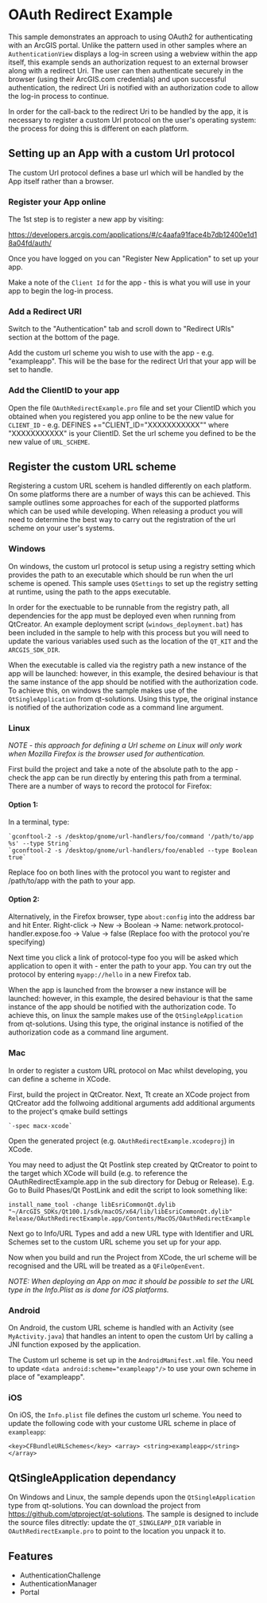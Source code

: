 # OAuth Redirect Example

This sample demonstrates an approach to using OAuth2 for authenticating with an ArcGIS portal.
Unlike the pattern used in other samples where an `AuthenticationView` displays a log-in screen 
using a webview within the app itself, this example sends an authorization request to an external
browser along with a redirect Uri. The user can then authenticate securely in the browser 
(using their ArcGIS.com credentials) and upon successful authentication, the redirect Uri 
is notified with an authorization code to allow the log-in process to continue.

In order for the call-back to the redirect Uri to be handled by the app, it is necessary to 
register a custom Url protocol on the user's operating system: the process for doing this is
different on each platform. 

## Setting up an App with a custom Url protocol
The custom Url protocol defines a base url which will be handled by the App itself rather than a browser.

### Register your App online
The 1st step is to register a new app by visiting: 

https://developers.arcgis.com/applications/#/c4aafa91face4b7db12400e1d18a04fd/auth/

Once you have logged on you can "Register New Application" to set up your app.

Make a note of the `Client Id` for the app - this is what you will use in your app to begin the log-in process.

### Add a Redirect URI
Switch to the "Authentication" tab and scroll down to "Redirect URIs" section at the bottom of the page.

Add the custom url scheme you wish to use with the app - e.g. "exampleapp". This will be the base for the 
redirect Url that your app will be set to handle.

### Add the ClientID to your app
Open the file `OAuthRedirectExample.pro` file and set your ClientID which you obtained when you registered
you app online to be the new value for `CLIENT_ID` - e.g. DEFINES +="CLIENT_ID=\"XXXXXXXXXXX\"" where "XXXXXXXXXXX" is your ClientID. Set the url scheme you defined to be the new value of `URL_SCHEME`.

## Register the custom URL scheme
Registering a custom URL scehem is handled differently on each platform. On some platforms there are a number of ways this can be achieved. This sample outlines some approaches for each of the supported platforms which can be used while developing. When releasing a product you will need to determine the best way to carry out the registration of the url scheme on your user's systems.

### Windows
On windows, the custom url protocol is setup using a registry setting which provides the path to an executable
which should be run when the url scheme is opened. This sample uses `QSettings` to set up the registry setting at runtime,
using the path to the apps executable.

In order for the exectuable to be runnable from the registry path, all dependencies for the app must be deployed even when
running from QtCreator. An example deployment script (`windows_deployment.bat`) has been included in the sample to 
help with this process but you will need to update the various variables used such as the location of the `QT_KIT`
and the `ARCGIS_SDK_DIR`.

When the executable is called via the registry path a new instance of the app will be launched: however, in this example,
the desired behaviour is that the same instance of the app should be notified with the authorization code. To achieve this,
on windows the sample makes use of the `QtSingleApplication` from qt-solutions. Using this type, the original instance 
is notified of the authorization code as a command line argument.

### Linux
_NOTE - this approach for defining a Url scheme on Linux will only work when Mozilla Firefox is the browser used for authentication._

First build the project and take a note of the absolute path to the app - check the app can be run directly by entering this path from a terminal. There are a number of ways to record the protocol for Firefox:

#### Option 1:
In a terminal, type:

    `gconftool-2 -s /desktop/gnome/url-handlers/foo/command '/path/to/app %s' --type String`
    `gconftool-2 -s /desktop/gnome/url-handlers/foo/enabled --type Boolean true`

Replace foo on both lines with the protocol you want to register and /path/to/app with the path to your app.

#### Option 2:
Alternatively, in the Firefox browser, type `about:config` into the address bar and hit Enter.
Right-click -> New -> Boolean -> Name: network.protocol-handler.expose.foo -> Value -> false (Replace foo with the protocol you're specifying)

Next time you click a link of protocol-type foo you will be asked which application to open it with - enter the path to your app. You can try out the protocol by entering `myapp://hello` in a new Firefox tab. 


When the app is launched from the browser a new instance will be launched: however, in this example,
the desired behaviour is that the same instance of the app should be notified with the authorization code. To achieve this, on linux the sample makes use of the `QtSingleApplication` from qt-solutions. Using this type, the original instance is notified of the authorization code as a command line argument.

### Mac
In order to register a custom URL protocol on Mac whilst developing, you can define a scheme in XCode.

First, build the project in QtCreator. Next, Tt create an XCode project from QtCreator add the follwoing additional arguments add additional arguments to the project's qmake build settings

    `-spec macx-xcode`

Open the generated project (e.g. `OAuthRedirectExample.xcodeproj`) in XCode. 

You may need to adjust the Qt Postlink step created by QtCreator to point to the target which XCode will build (e.g. to reference the OAuthRedirectExample.app in the sub directory for Debug or Release). E.g. Go to Build Phases/Qt PostLink and edit the script to look something like:

`
install_name_tool -change libEsriCommonQt.dylib "~/ArcGIS_SDKs/Qt100.1/sdk/macOS/x64/lib/libEsriCommonQt.dylib" Release/OAuthRedirectExample.app/Contents/MacOS/OAuthRedirectExample
`

Next go to Info/URL Types and add a new URL type with Identifier and URL Schemes set to the custom URL scheme you set up for your app.

Now when you build and run the Project from XCode, the url scheme will be recognised and the URL will be treated as a `QFileOpenEvent`.

_NOTE: When deploying an App on mac it should be possible to set the URL type in the Info.Plist as is done for iOS platforms._

### Android
On Android, the custom URL scheme is handled with an Activity (see `MyActivity.java`) that handles an intent to open the custom Url by calling a JNI function exposed by the application. 

The Custom url scheme is set up in the `AndroidManifest.xml` file. You need to update `<data android:scheme="exampleapp"/>` to use your own scheme in place of "exampleapp".

### iOS
On iOS, the `Info.plist` file defines the custom url scheme. You need to update the following code with your custome URL scheme in place of `exampleapp`:

`
<key>CFBundleURLSchemes</key>
<array>
    <string>exampleapp</string>
</array>
`

## QtSingleApplication dependancy
On Windows and Linux, the sample depends upon the `QtSingleApplication` type from qt-solutions. You can download the project from 
https://github.com/qtproject/qt-solutions. The sample is designed to include the source files ditrectly: update the `QT_SINGLEAPP_DIR` 
variable in `OAuthRedirectExample.pro` to point to the location you unpack it to.

## Features
- AuthenticationChallenge
- AuthenticationManager
- Portal

